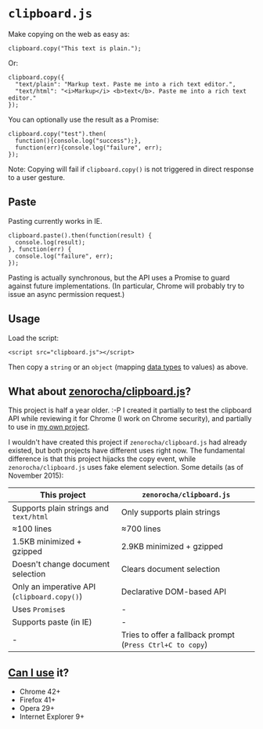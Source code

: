 # `clipboard.js`

Make copying on the web as easy as:

    clipboard.copy("This text is plain.");

Or:

    clipboard.copy({
      "text/plain": "Markup text. Paste me into a rich text editor.",
      "text/html": "<i>Markup</i> <b>text</b>. Paste me into a rich text editor."
    });

You can optionally use the result as a Promise:

    clipboard.copy("test").then(
      function(){console.log("success");},
      function(err){console.log("failure", err);
    });

Note: Copying will fail if `clipboard.copy()` is not triggered in direct response to a user gesture.

## Paste

Pasting currently works in IE.

    clipboard.paste().then(function(result) {
      console.log(result);
    }, function(err) {
      console.log("failure", err);
    });

Pasting is actually synchronous, but the API uses a Promise to guard against future implementations. (In particular, Chrome will probably try to issue an async permission request.)

## Usage

Load the script:

    <script src="clipboard.js"></script>

Then copy a `string` or an `object` (mapping [data types](http://www.w3.org/TR/clipboard-apis/#mandatory-data-types-1) to values) as above.

## What about [zenorocha/clipboard.js](https://github.com/zenorocha/clipboard.js)?

This project is half a year older. :-P
I created it partially to test the clipboard API while reviewing it for Chrome (I work on Chrome security), and partially to use in [my own project](https://alg.cubing.net/).

I wouldn't have created this project if `zenorocha/clipboard.js` had already existed, but both projects have different uses right now. The fundamental difference is that this project hijacks the copy event, while `zenorocha/clipboard.js` uses fake element selection. Some details (as of November 2015):

This project                                | `zenorocha/clipboard.js`
--------------------------------------------|--------------------------
Supports plain strings and `text/html`      | Only supports plain strings
≈100 lines                                  | ≈700 lines
1.5KB minimized + gzipped                   | 2.9KB minimized + gzipped
Doesn't change document selection           | Clears document selection
Only an imperative API (`clipboard.copy()`) | Declarative DOM-based API
Uses `Promise`s                             | -
Supports paste (in IE)                      | -
-                                           | Tries to offer a fallback prompt (`Press Ctrl+C to copy`)

## [Can I use](http://caniuse.com/#feat=clipboard) it?

- Chrome 42+
- Firefox 41+
- Opera 29+
- Internet Explorer 9+
